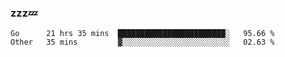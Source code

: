 ### zzz💤

<!--
**ArberSephirotheca/ArberSephirotheca** is a ✨ _special_ ✨ repository because its `README.md` (this file) appears on your GitHub profile.

Here are some ideas to get you started:

- 🌱 I’m currently learning Rust, Distributed System, and Database.
- 😄 Pronouns: He/Him
-->

<!--START_SECTION:waka-->

```text
Go      21 hrs 35 mins  ████████████████████████░   95.66 %
Other   35 mins         ▓░░░░░░░░░░░░░░░░░░░░░░░░   02.63 %
```

<!--END_SECTION:waka-->

